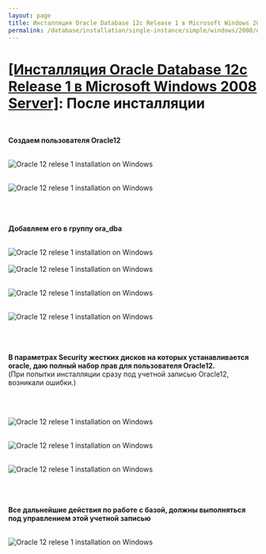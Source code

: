 ```yaml
---
layout: page
title: Инсталляция Oracle Database 12c Release 1 в Microsoft Windows 2008 Server
permalink: /database/installation/single-instance/simple/windows/2008/oracle/12.1/steps-after-installation/
---
```


# <a href="/database/installation/single-instance/simple/windows/2008/oracle/12.1/">[Инсталляция Oracle Database 12c Release 1 в Microsoft Windows 2008 Server]</a>: После инсталляции

<br/>

<strong>Создаем пользователя Oracle12</strong>
<br/><br/>


<img src="https://img.oracledba.net/database/windows/2008/oracle/12.1/install/after_installation/oracle12R1_database_after_installation_01.png" border="0" alt="Oracle 12 relese 1 installation on Windows"><br/><br/>

<img src="https://img.oracledba.net/database/windows/2008/oracle/12.1/install/after_installation/oracle12R1_database_after_installation_02.png" border="0" alt="Oracle 12 relese 1 installation on Windows"><br/><br/>

<br/><br/>
<strong>Добавляем его в группу ora_dba</strong>
<br/><br/>

<img src="https://img.oracledba.net/database/windows/2008/oracle/12.1/install/after_installation/oracle12R1_database_after_installation_03.png" border="0" alt="Oracle 12 relese 1 installation on Windows"><br/><br/>
<img src="https://img.oracledba.net/database/windows/2008/oracle/12.1/install/after_installation/oracle12R1_database_after_installation_04.png" border="0" alt="Oracle 12 relese 1 installation on Windows"><br/><br/>



<img src="https://img.oracledba.net/database/windows/2008/oracle/12.1/install/after_installation/oracle12R1_database_after_installation_05.png" border="0" alt="Oracle 12 relese 1 installation on Windows"><br/><br/>



<img src="https://img.oracledba.net/database/windows/2008/oracle/12.1/install/after_installation/oracle12R1_database_after_installation_06.png" border="0" alt="Oracle 12 relese 1 installation on Windows"><br/><br/>

<br/><br/>
<strong>В параметрах Security жестких дисков на которых устанавливается oracle, даю полный набор прав для пользователя Oracle12.</strong><br/>
(При попытки инсталляции сразу под учетной записью Oracle12, возникали ошибки.)

<br/><br/>

<img src="https://img.oracledba.net/database/windows/2008/oracle/12.1/install/after_installation/oracle12R1_database_after_installation_07.png" border="0" alt="Oracle 12 relese 1 installation on Windows"><br/><br/>


<img src="https://img.oracledba.net/database/windows/2008/oracle/12.1/install/after_installation/oracle12R1_database_after_installation_08.png" border="0" alt="Oracle 12 relese 1 installation on Windows"><br/><br/>

<img src="https://img.oracledba.net/database/windows/2008/oracle/12.1/install/after_installation/oracle12R1_database_after_installation_09.png" border="0" alt="Oracle 12 relese 1 installation on Windows"><br/><br/>


<br/><br/>
<strong>Все дальнейшие действия по работе с базой, должны выполняться под управлением этой учетной записью</strong>
<br/><br/>

<img src="https://img.oracledba.net/database/windows/2008/oracle/12.1/install/after_installation/oracle12R1_database_after_installation_10.png" border="0" alt="Oracle 12 relese 1 installation on Windows"><br/><br/>
